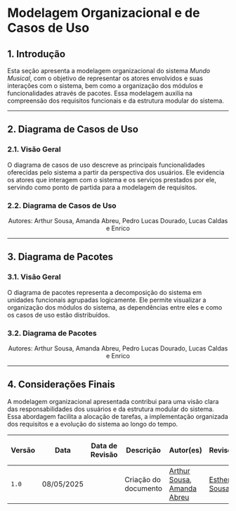 # Modelagem Organizacional e de Casos de Uso

## 1. Introdução

Esta seção apresenta a modelagem organizacional do sistema *Mundo Musical*, com o objetivo de representar os atores envolvidos e suas interações com o sistema, bem como a organização dos módulos e funcionalidades através de pacotes. Essa modelagem auxilia na compreensão dos requisitos funcionais e da estrutura modular do sistema.

---

## 2. Diagrama de Casos de Uso

### 2.1. Visão Geral

O diagrama de casos de uso descreve as principais funcionalidades oferecidas pelo sistema a partir da perspectiva dos usuários. Ele evidencia os atores que interagem com o sistema e os serviços prestados por ele, servindo como ponto de partida para a modelagem de requisitos.

### 2.2. Diagrama de Casos de Uso

<img src="">
<center>Autores: Arthur Sousa, Amanda Abreu, Pedro Lucas Dourado, Lucas Caldas e Enrico</center>

---

## 3. Diagrama de Pacotes

### 3.1. Visão Geral

O diagrama de pacotes representa a decomposição do sistema em unidades funcionais agrupadas logicamente. Ele permite visualizar a organização dos módulos do sistema, as dependências entre eles e como os casos de uso estão distribuídos.

### 3.2. Diagrama de Pacotes

<img src="">
<center>Autores: Arthur Sousa, Amanda Abreu, Pedro Lucas Dourado, Lucas Caldas e Enrico</center>

---

## 4. Considerações Finais

A modelagem organizacional apresentada contribui para uma visão clara das responsabilidades dos usuários e da estrutura modular do sistema. Essa abordagem facilita a alocação de tarefas, a implementação organizada dos requisitos e a evolução do sistema ao longo do tempo.

| Versão | Data       | Data de Revisão | Descrição            | Autor(es)                                           | Revisor(es) | Detalhes da revisão |
|--------|------------|-----------------|----------------------|-----------------------------------------------------|-------------|---------------------|
| `1.0`  | 08/05/2025 |                 | Criação do documento | [Arthur Sousa](https://github.com/arthurrsousa), [Amanda Abreu](https://github.com/Amandaaaaabreu) | [Esther Sousa](https://github.com/) |                     |

